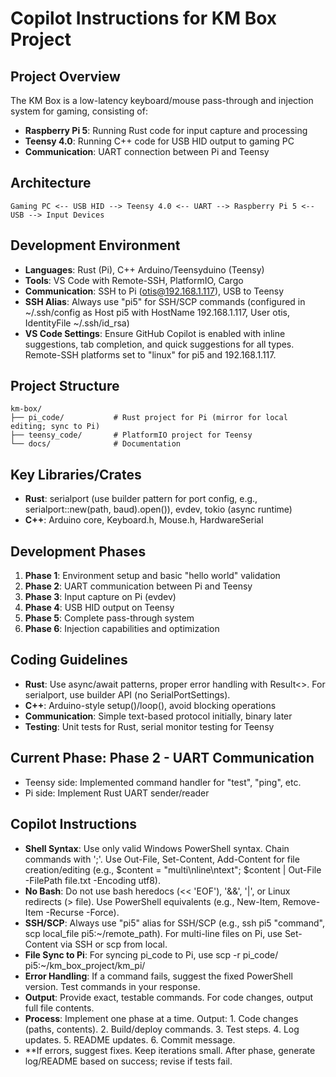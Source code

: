 # Copilot Instructions for KM Box Project

## Project Overview
The KM Box is a low-latency keyboard/mouse pass-through and injection system for gaming, consisting of:
- **Raspberry Pi 5**: Running Rust code for input capture and processing
- **Teensy 4.0**: Running C++ code for USB HID output to gaming PC
- **Communication**: UART connection between Pi and Teensy

## Architecture
```
Gaming PC <-- USB HID --> Teensy 4.0 <-- UART --> Raspberry Pi 5 <-- USB --> Input Devices
```

## Development Environment
- **Languages**: Rust (Pi), C++ Arduino/Teensyduino (Teensy)
- **Tools**: VS Code with Remote-SSH, PlatformIO, Cargo
- **Communication**: SSH to Pi (otis@192.168.1.117), USB to Teensy
- **SSH Alias**: Always use "pi5" for SSH/SCP commands (configured in ~/.ssh/config as Host pi5 with HostName 192.168.1.117, User otis, IdentityFile ~/.ssh/id_rsa)
- **VS Code Settings**: Ensure GitHub Copilot is enabled with inline suggestions, tab completion, and quick suggestions for all types. Remote-SSH platforms set to "linux" for pi5 and 192.168.1.117.

## Project Structure
```
km-box/
├── pi_code/           # Rust project for Pi (mirror for local editing; sync to Pi)
├── teensy_code/       # PlatformIO project for Teensy
└── docs/              # Documentation
```

## Key Libraries/Crates
- **Rust**: serialport (use builder pattern for port config, e.g., serialport::new(path, baud).open()), evdev, tokio (async runtime)
- **C++**: Arduino core, Keyboard.h, Mouse.h, HardwareSerial

## Development Phases
1. **Phase 1**: Environment setup and basic "hello world" validation
2. **Phase 2**: UART communication between Pi and Teensy
3. **Phase 3**: Input capture on Pi (evdev)
4. **Phase 4**: USB HID output on Teensy
5. **Phase 5**: Complete pass-through system
6. **Phase 6**: Injection capabilities and optimization

## Coding Guidelines
- **Rust**: Use async/await patterns, proper error handling with Result<>. For serialport, use builder API (no SerialPortSettings).
- **C++**: Arduino-style setup()/loop(), avoid blocking operations
- **Communication**: Simple text-based protocol initially, binary later
- **Testing**: Unit tests for Rust, serial monitor testing for Teensy

## Current Phase: Phase 2 - UART Communication
- Teensy side: Implemented command handler for "test", "ping", etc.
- Pi side: Implement Rust UART sender/reader

## Copilot Instructions
- **Shell Syntax**: Use only valid Windows PowerShell syntax. Chain commands with ';'. Use Out-File, Set-Content, Add-Content for file creation/editing (e.g., $content = "multi\nline\ntext"; $content | Out-File -FilePath file.txt -Encoding utf8).
- **No Bash**: Do not use bash heredocs (<< 'EOF'), '&&', '|', or Linux redirects (> file). Use PowerShell equivalents (e.g., New-Item, Remove-Item -Recurse -Force).
- **SSH/SCP**: Always use "pi5" alias for SSH/SCP (e.g., ssh pi5 "command", scp local_file pi5:~/remote_path). For multi-line files on Pi, use Set-Content via SSH or scp from local.
- **File Sync to Pi**: For syncing pi_code to Pi, use scp -r pi_code/ pi5:~/km_box_project/km_pi/
- **Error Handling**: If a command fails, suggest the fixed PowerShell version. Test commands in your response.
- **Output**: Provide exact, testable commands. For code changes, output full file contents.
- **Process**: Implement one phase at a time. Output: 1. Code changes (paths, contents). 2. Build/deploy commands. 3. Test steps. 4. Log updates. 5. README updates. 6. Commit message.
- **If errors, suggest fixes. Keep iterations small. After phase, generate log/README based on success; revise if tests fail.
